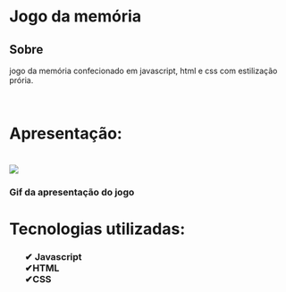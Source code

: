 # Jogo da memória

<h2>Sobre</h2>

<p>jogo da memória confecionado em javascript, html e css com estilização prória.</p>
<br>

# Apresentação:
<h1>
    <img src="![ezgif-3-77ac7cbe52](https://user-images.githubusercontent.com/94305752/153160540-6f2c7bd8-26c1-4494-8f32-87de0e8f625c.gif)
">
    <h3>Gif da apresentação do jogo</h3>

</h1>

# Tecnologias utilizadas:

<h3>
    <ul style="list-style: none">
        <li>✔ Javascript</li>
        <li>✔HTML</li>
        <li>✔CSS</li>
    </ul>
</h3>

